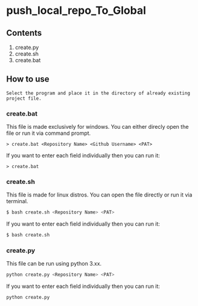 # push_local_repo_To_Global

## Contents
1. create.py
2. create.sh
3. create.bat


## How to use

``` Note
Select the program and place it in the directory of already existing project file.
```
### create.bat
This file is made exclusively for windows. You can either direcly open the file or run it via command prompt.

``` batch
> create.bat <Repository Name> <Github Username> <PAT>
```

If you want to enter each field individually then you can run it:
``` batch
> create.bat
```

### create.sh
This file is made for linux distros. You can open the file directly or run it via terminal.

``` bash
$ bash create.sh <Repository Name> <PAT>
```

If you want to enter each field individually then you can run it:

``` bash
$ bash create.sh
```

### create.py
This file can be run using python 3.xx.

``` python
python create.py <Repository Name> <PAT>
```

If you want to enter each field individually then you can run it:

``` python
python create.py
```

